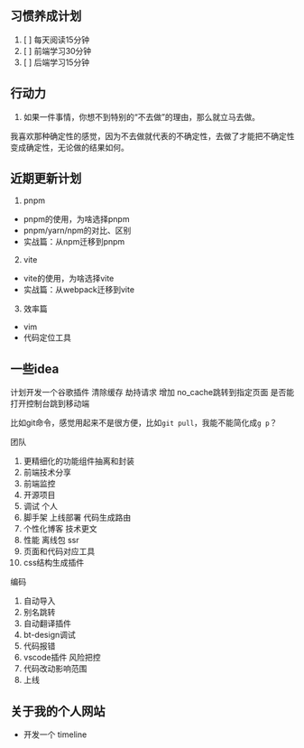## 习惯养成计划
1. [ ] 每天阅读15分钟
2. [ ] 前端学习30分钟
3. [ ] 后端学习15分钟


## 行动力
1. 如果一件事情，你想不到特别的“不去做”的理由，那么就立马去做。

我喜欢那种确定性的感觉，因为不去做就代表的不确定性，去做了才能把不确定性变成确定性，无论做的结果如何。

## 近期更新计划
1. pnpm
- pnpm的使用，为啥选择pnpm
- pnpm/yarn/npm的对比、区别
- 实战篇：从npm迁移到pnpm

2. vite
- vite的使用，为啥选择vite
- 实战篇：从webpack迁移到vite

3. 效率篇
- vim
- 代码定位工具

## 一些idea

计划开发一个谷歌插件
清除缓存 劫持请求 增加 no_cache跳转到指定页面 是否能打开控制台跳到移动端


比如git命令，感觉用起来不是很方便，比如`git pull`，我能不能简化成`g p`？

团队
1. 更精细化的功能组件抽离和封装
2. 前端技术分享
3. 前端监控
4. 开源项目
5. 调试
个人
1. 脚手架 上线部署 代码生成路由
2. 个性化博客 技术更文
3. 性能 离线包 ssr
4. 页面和代码对应工具
5. css结构生成插件

编码
1. 自动导入
2. 别名跳转
3. 自动翻译插件
4. bt-design调试
5. 代码报错
6. vscode插件
风险把控
1. 代码改动影响范围
2. 上线

## 关于我的个人网站
- 开发一个 timeline